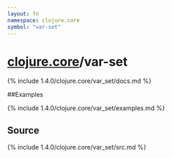 ```yaml
---
layout: fn
namespace: clojure.core
symbol: "var-set"
---
```


# [clojure.core](../)/var-set

{% include 1.4.0/clojure.core/var_set/docs.md %}

##Examples

{% include 1.4.0/clojure.core/var_set/examples.md %}
## Source
{% include 1.4.0/clojure.core/var_set/src.md %}

